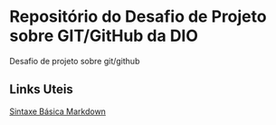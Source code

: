 # Repositório do Desafio de Projeto sobre GIT/GitHub da DIO

Desafio de projeto sobre git/github

## Links Uteis
[Sintaxe Básica Markdown](https://www.markdownguide.org/basic-syntax/)

